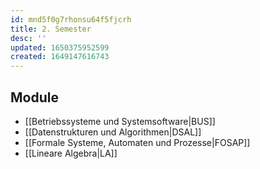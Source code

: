 ```yaml
---
id: mnd5f0g7rhonsu64f5fjcrh
title: 2. Semester
desc: ''
updated: 1650375952599
created: 1649147616743
---
```



## Module
- [[Betriebssysteme und Systemsoftware|BUS]]
- [[Datenstrukturen und Algorithmen|DSAL]]
- [[Formale Systeme, Automaten und Prozesse|FOSAP]]
- [[Lineare Algebra|LA]]
